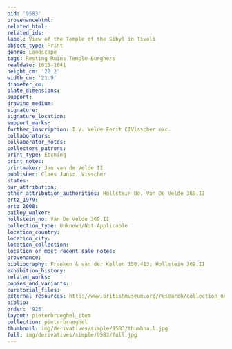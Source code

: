 ```yaml
---
pid: '9583'
provenancehtml:
related_html:
related_ids:
label: View of the Temple of the Sibyl in Tivoli
object_type: Print
genre: Landscape
tags: Resting Ruins Temple Burghers
realdate: 1615-1641
height_cm: '20.2'
width_cm: '21.9'
diameter_cm:
plate_dimensions:
support:
drawing_medium:
signature:
signature_location:
support_marks:
further_inscription: I.V. Velde Fecit CIVisscher exc.
collaborators:
collaborator_notes:
collectors_patrons:
print_type: Etching
print_notes:
printmaker: Jan van de Velde II
publisher: Claes Jansz. Visscher
states:
our_attribution:
other_attribution_authorities: Hollstein No. Van De Velde 369.II
ertz_1979:
ertz_2008:
bailey_walker:
hollstein_no: Van De Velde 369.II
collection_type: Unknown/Not Applicable
location_country:
location_city:
location_collection:
location_or_most_recent_sale_notes:
provenance:
bibliography: Franken & van der Kellen 150.413; Hollstein 369.II
exhibition_history:
related_works:
copies_and_variants:
curatorial_files:
external_resources: http://www.britishmuseum.org/research/collection_online/collection_object_details.aspx?assetId=1078613001&objectId=1614444&partId=1
biblio:
order: '925'
layout: pieterbrueghel_item
collection: pieterbrueghel
thumbnail: img/derivatives/simple/9583/thumbnail.jpg
full: img/derivatives/simple/9583/full.jpg
---
```

